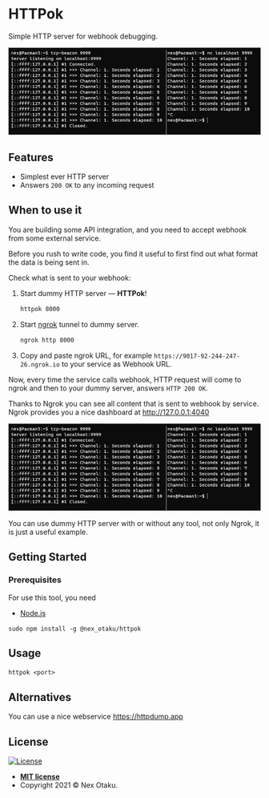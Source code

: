 # HTTPok

Simple HTTP server for webhook debugging.

![tcp-beacon PNG](https://raw.githubusercontent.com/Nex-Otaku/tcp-beacon/master/img/screenshot.png)

## Features

 - Simplest ever HTTP server
 - Answers ```200 OK``` to any incoming request
 
## When to use it

You are building some API integration, and you need to accept webhook from some external service.

Before you rush to write code, you find it useful to first find out what format the data is being sent in.

Check what is sent to your webhook:

1. Start dummy HTTP server &mdash; **HTTPok**!
    ```bash
    httpok 8000
    ```

2. Start [ngrok](https://ngrok.com/) tunnel to dummy server.
    ```bash
    ngrok http 8000
    ```

3. Copy and paste ngrok URL, for example ```https://9017-92-244-247-26.ngrok.io``` to your service as Webhook URL.

Now, every time the service calls webhook, HTTP request will come to ngrok and then to your dummy server, answers ```HTTP 200 OK```.

Thanks to Ngrok you can see all content that is sent to webhook by service. Ngrok provides you a nice dashboard at http://127.0.0.1:4040

![tcp-beacon PNG](https://raw.githubusercontent.com/Nex-Otaku/tcp-beacon/master/img/screenshot.png)

You can use dummy HTTP server with or without any tool, not only Ngrok, it is just a useful example.
 

## Getting Started

### Prerequisites

For use this tool, you need

  * [Node.js](https://nodejs.org/)

```
sudo npm install -g @nex_otaku/httpok
```

## Usage

```
httpok <port>
```

## Alternatives

You can use a nice webservice https://httpdump.app

## License

[![License](http://img.shields.io/:license-mit-blue.svg?style=flat-square)](http://badges.mit-license.org)

- **[MIT license](http://opensource.org/licenses/mit-license.php)**
- Copyright 2021 © Nex Otaku.
